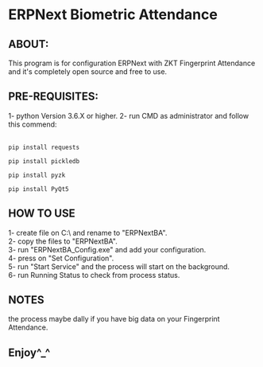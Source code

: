 # ERPNext Biometric Attendance


## ABOUT:
This program is for configuration ERPNext with ZKT Fingerprint Attendance and it's completely open source and free to use.


## PRE-REQUISITES:
1- python Version 3.6.X or higher.
2- run CMD as administrator and follow  this commend:<br><br>
```
pip install requests
```
```
pip install pickledb
```
```
pip install pyzk
```
```
pip install PyQt5
```


## HOW TO USE
1- create file on C:\ and rename to "ERPNextBA".<br>
2- copy the files to "ERPNextBA".<br>
3- run "ERPNextBA_Config.exe" and add your configuration.<br>
4- press on "Set Configuration".<br>
5- run "Start Service" and the process will start on the background.<br>
6- run Running Status to check from process status.<br>


## NOTES
the process maybe dally if you have big data on your Fingerprint Attendance.


## Enjoy^_^
